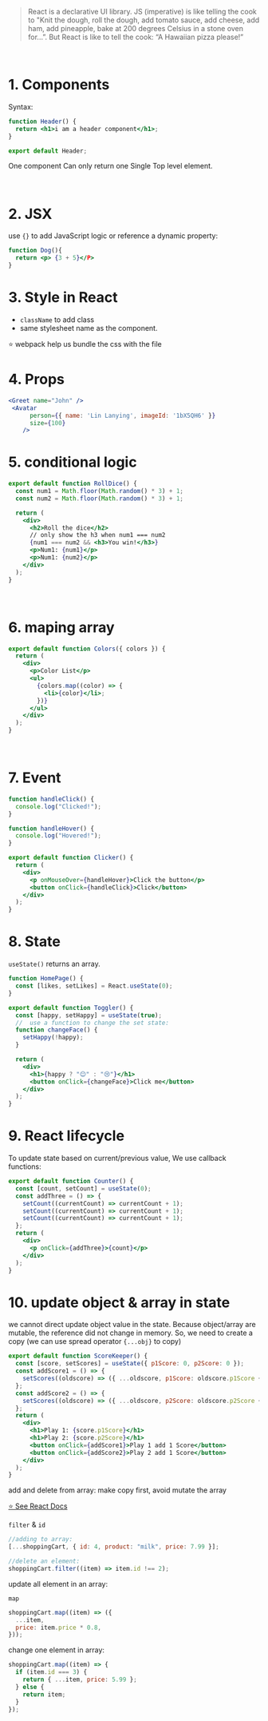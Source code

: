 > React is a declarative UI library. JS (imperative) is like telling the cook to "Knit the dough, roll the dough, add tomato sauce, add cheese, add ham, add pineapple, bake at 200 degrees Celsius in a stone oven for...”. But React is like to tell the cook: “A Hawaiian pizza please!”

<br>

# 1. Components

Syntax:

```jsx
function Header() {
  return <h1>i am a header component</h1>;
}

export default Header;
```

One component Can only return one Single Top level element.

<br>

# 2. JSX

use `{}` to add JavaScript logic or reference a dynamic property:

```jsx
function Dog(){
  return <p> {3 + 5}</P>
}
```

# 3. Style in React

- `className` to add class
- same stylesheet name as the component.

⭐️ webpack help us bundle the css with the file

# 4. Props

```jsx
<Greet name="John" />
 <Avatar
      person={{ name: 'Lin Lanying', imageId: '1bX5QH6' }}
      size={100}
    />
```

# 5. conditional logic

```jsx
export default function RollDice() {
  const num1 = Math.floor(Math.random() * 3) + 1;
  const num2 = Math.floor(Math.random() * 3) + 1;

  return (
    <div>
      <h2>Roll the dice</h2>
      // only show the h3 when num1 === num2
      {num1 === num2 && <h3>You win!</h3>}
      <p>Num1: {num1}</p>
      <p>Num1: {num2}</p>
    </div>
  );
}
```

<br>

# 6. maping array

```jsx
export default function Colors({ colors }) {
  return (
    <div>
      <p>Color List</p>
      <ul>
        {colors.map((color) => {
          <li>{color}</li>;
        })}
      </ul>
    </div>
  );
}
```

<br>

# 7. Event

```jsx
function handleClick() {
  console.log("Clicked!");
}

function handleHover() {
  console.log("Hovered!");
}

export default function Clicker() {
  return (
    <div>
      <p onMouseOver={handleHover}>Click the button</p>
      <button onClick={handleClick}>Click</button>
    </div>
  );
}
```

# 8. State

`useState()` returns an array.

```jsx
function HomePage() {
  const [likes, setLikes] = React.useState(0);
}
```

```jsx
export default function Toggler() {
  const [happy, setHappy] = useState(true);
  //  use a function to change the set state:
  function changeFace() {
    setHappy(!happy);
  }

  return (
    <div>
      <h1>{happy ? "😊" : "😢"}</h1>
      <button onClick={changeFace}>Click me</button>
    </div>
  );
}
```

# 9. React lifecycle

To update state based on current/previous value, We use callback functions:

```jsx
export default function Counter() {
  const [count, setCount] = useState(0);
  const addThree = () => {
    setCount((currentCount) => currentCount + 1);
    setCount((currentCount) => currentCount + 1);
    setCount((currentCount) => currentCount + 1);
  };
  return (
    <div>
      <p onClick={addThree}>{count}</p>
    </div>
  );
}
```

# 10. update object & array in state

we cannot direct update object value in the state. Because object/array are mutable, the reference did not change in memory. So, we need to create a copy (we can use spread operator `{...obj}` to copy)

```jsx
export default function ScoreKeeper() {
  const [score, setScores] = useState({ p1Score: 0, p2Score: 0 });
  const addScore1 = () => {
    setScores((oldscore) => ({ ...oldscore, p1Score: oldscore.p1Score + 1 }));
  };
  const addScore2 = () => {
    setScores((oldscore) => ({ ...oldscore, p2Score: oldscore.p2Score + 1 }));
  };
  return (
    <div>
      <h1>Play 1: {score.p1Score}</h1>
      <h1>Play 2: {score.p2Score}</h1>
      <button onClick={addScore1}>Play 1 add 1 Score</button>
      <button onClick={addScore2}>Play 2 add 1 Score</button>
    </div>
  );
}
```

add and delete from array: make copy first, avoid mutate the array

[⭐️ See React Docs](https://react.dev/learn/updating-arrays-in-state)

`filter` & `id`

```jsx
//adding to array:
[...shoppingCart, { id: 4, product: "milk", price: 7.99 }];

//delete an element:
shoppingCart.filter((item) => item.id !== 2);
```

update all element in an array:

`map`

```jsx
shoppingCart.map((item) => ({
  ...item,
  price: item.price * 0.8,
}));
```

change one element in array:

```jsx
shoppingCart.map((item) => {
  if (item.id === 3) {
    return { ...item, price: 5.99 };
  } else {
    return item;
  }
});
```
